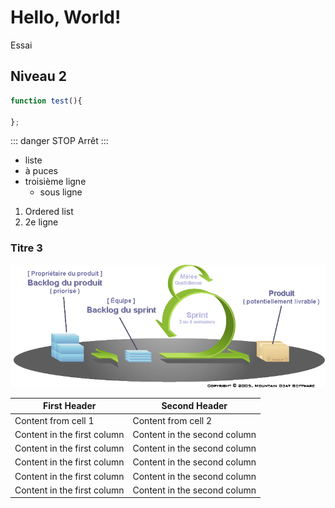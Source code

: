 # Hello, World!

Essai

## Niveau 2

```js
function test(){
    
};

```

::: danger STOP
Arrêt
:::

- liste
- à puces
- troisième ligne
    - sous ligne

1. Ordered list
2. 2e ligne

### Titre 3

![Scrum](./VueGlobaleScrum.png)

First Header | Second Header
------------ | -------------
Content from cell 1 | Content from cell 2
Content in the first column | Content in the second column
Content in the first column | Content in the second column
Content in the first column | Content in the second column
Content in the first column | Content in the second column
Content in the first column | Content in the second column
